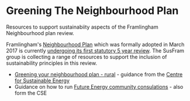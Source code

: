 # Greening The Neighbourhood Plan
Resources to support sustainabiity aspects of the Framlingham Neighbourhood plan review.

Framlingham's [Neighbourhood Plan](https://framlingham.com/framlingham-neighbourhood-plan/) which was formally adopted in March 2017 is currently [undergoing its first statutory 5 year review](https://framlingham.com/neighbourhood-plan-review-committee/). The SusFram group is collecting a range of resources to support the inclusion of sustainability principles in this review.

 * [Greening your neighbourhood plan - rural](https://www.cse.org.uk/downloads/file/how-green-is-my-plan-rural.pdf) - guidance from the [Centre for Sustainable Energy](https://www.cse.org.uk/local-energy/neighbourhood-plans)
 * Guidance on how to run [Future Energy community consulations](https://www.cse.org.uk/projects/view/1315) - also form the CSE
